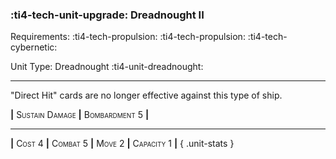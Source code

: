 ### :ti4-tech-unit-upgrade: **Dreadnought II**

Requirements: :ti4-tech-propulsion: :ti4-tech-propulsion: :ti4-tech-cybernetic:

Unit Type: Dreadnought :ti4-unit-dreadnought:

---

"Direct Hit" cards are no longer effective against this type of ship.

__|__ <span style="font-variant:small-caps;">Sustain Damage</span> __|__ <span style="font-variant:small-caps;">Bombardment 5</span> __|__

---

__|__ <span style="font-variant:small-caps;">Cost 4</span> __|__ <span style="font-variant:small-caps;">Combat 5</span> __|__ <span style="font-variant:small-caps;">Move 2</span> __|__ <span style="font-variant:small-caps;">Capacity 1</span> __|__
{ .unit-stats }
